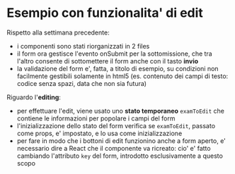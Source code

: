 # Esempio con funzionalita' di edit

Rispetto alla settimana precedente:
- i componenti sono stati riorganizzati in 2 files
- il form ora gestisce l'evento onSubmit per la sottomissione, che tra l'altro consente di sottomettere il form anche con il tasto **invio**
- la validazione del form e', fatta, a titolo di esempio, su condizioni non facilmente gestibili solamente in html5 (es. contenuto dei campi di testo: codice senza spazi, data che non sia futura)

Riguardo l'**editing**:
- per effettuare l'edit, viene usato uno **stato temporaneo** `examToEdit` che contiene le informazioni per popolare i campi del form
- l'inizializzazione dello stato del form verifica se `examToEdit`, passato come props, e' impostato, e lo usa come inizializzazione
- per fare in modo che i bottoni di edit funzionino anche a form aperto, e' necessario dire a React che il componente va ricreato: cio' e' fatto cambiando l'attributo `key` del form, introdotto esclusivamente a questo scopo

